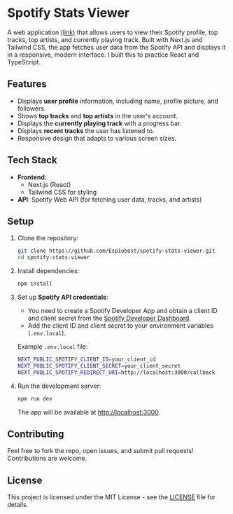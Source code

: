 # Spotify Stats Viewer

A web application [(link)](https://spotify-stats-viewer.vercel.app/) that allows users to view their Spotify profile, top tracks, top artists, and currently playing track. Built with Next.js and Tailwind CSS, the app fetches user data from the Spotify API and displays it in a responsive, modern interface. I built this to practice React and TypeScript.

## Features

- Displays **user profile** information, including name, profile picture, and followers.
- Shows **top tracks** and **top artists** in the user's account.
- Displays the **currently playing track** with a progress bar.
- Displays **recent tracks** the user has listened to.
- Responsive design that adapts to various screen sizes.

## Tech Stack

- **Frontend**: 
  - Next.js (React)
  - Tailwind CSS for styling
- **API**: Spotify Web API (for fetching user data, tracks, and artists)

## Setup

1. Clone the repository:

   ```bash
   git clone https://github.com/Espiobest/spotify-stats-viewer.git
   cd spotify-stats-viewer
   ```

2. Install dependencies:

   ```bash
   npm install
   ```

3. Set up **Spotify API credentials**:
   - You need to create a Spotify Developer App and obtain a client ID and client secret from the [Spotify Developer Dashboard](https://developer.spotify.com/dashboard/applications).
   - Add the client ID and client secret to your environment variables (`.env.local`).

   Example `.env.local` file:

   ```bash
   NEXT_PUBLIC_SPOTIFY_CLIENT_ID=your_client_id
   NEXT_PUBLIC_SPOTIFY_CLIENT_SECRET=your_client_secret
   NEXT_PUBLIC_SPOTIFY_REDIRECT_URI=http://localhost:3000/callback
   ```

4. Run the development server:

   ```bash
   npm run dev
   ```

   The app will be available at [http://localhost:3000](http://localhost:3000).

## Contributing

Feel free to fork the repo, open issues, and submit pull requests! Contributions are welcome.

## License

This project is licensed under the MIT License - see the [LICENSE](LICENSE) file for details.
